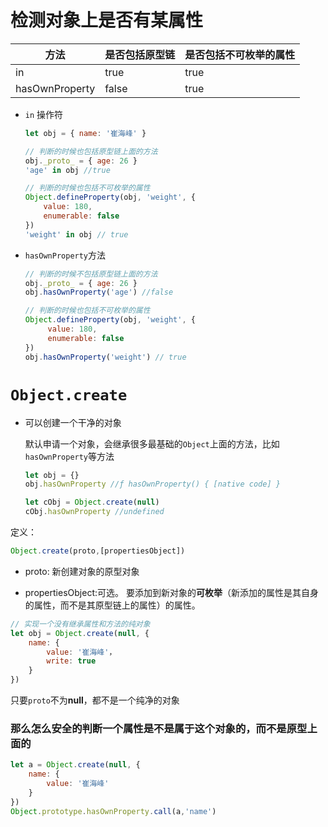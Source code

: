 # 检测对象上是否有某属性

| 方法 | 是否包括原型链 | 是否包括不可枚举的属性 |
| --- | --- | --- |
| in | true | true |
| hasOwnProperty | false | true |

-   `in` 操作符
    
    ```javascript
    let obj = { name: '崔海峰' }
    
    // 判断的时候也包括原型链上面的方法
    obj._proto_ = { age: 26 }
    'age' in obj //true
    
    // 判断的时候也包括不可枚举的属性
    Object.defineProperty(obj, 'weight', {
        value: 180,
        enumerable: false
    })
    'weight' in obj // true
    ```
    
-   `hasOwnProperty`方法
    
    ```javascript
    // 判断的时候不包括原型链上面的方法
    obj._proto_ = { age: 26 }
    obj.hasOwnProperty('age') //false
    
    // 判断的时候也包括不可枚举的属性
    Object.defineProperty(obj, 'weight', {
         value: 180,
         enumerable: false
    })
    obj.hasOwnProperty('weight') // true
    ```
# `Object.create`

-   可以创建一个干净的对象
    
    默认申请一个对象，会继承很多最基础的`Object`上面的方法，比如`hasOwnProperty`等方法
    
    ```javascript
    let obj = {}
    obj.hasOwnProperty //ƒ hasOwnProperty() { [native code] }
    
    let cObj = Object.create(null)
    cObj.hasOwnProperty //undefined
    ```
    

定义：

```javascript
Object.create(proto,[propertiesObject])
```

-   proto: 新创建对象的原型对象
    
-   propertiesObject:可选。 要添加到新对象的**可枚举**（新添加的属性是其自身的属性，而不是其原型链上的属性）的属性。
    

```javascript
// 实现一个没有继承属性和方法的纯对象
let obj = Object.create(null, {
    name: {
        value: '崔海峰'，
        write: true
    }
})
```

只要`proto`不为**null**，都不是一个纯净的对象

### 那么怎么安全的判断一个属性是不是属于这个对象的，而不是原型上面的

```javascript
let a = Object.create(null, {
    name: {
        value: '崔海峰'
    }
})
Object.prototype.hasOwnProperty.call(a,'name')
```